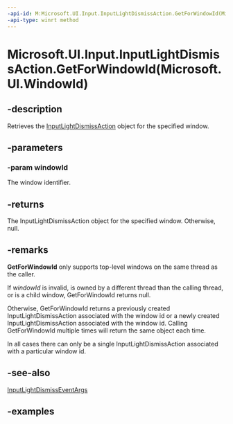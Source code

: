 ```yaml
---
-api-id: M:Microsoft.UI.Input.InputLightDismissAction.GetForWindowId(Microsoft.UI.WindowId)
-api-type: winrt method
---
```


# Microsoft.UI.Input.InputLightDismissAction.GetForWindowId(Microsoft.UI.WindowId)

<!--
public static Microsoft.UI.Input.InputLightDismissAction GetForWindowId (Microsoft.UI.WindowId windowId);
-->

## -description

Retrieves the [InputLightDismissAction](inputlightdismissaction.md) object for the specified window.

## -parameters

### -param windowId

The window identifier.

## -returns

The InputLightDismissAction object for the specified window. Otherwise, null.

## -remarks

**GetForWindowId** only supports top-level windows on the same thread as the caller.

If *windowId* is invalid, is owned by a different thread than the calling thread, or is a child window, GetForWindowId returns null.

Otherwise, GetForWindowId returns a previously created InputLightDismissAction associated with the window id or a newly created InputLightDismissAction associated with the window id. Calling GetForWindowId multiple times will return the same object each time.

In all cases there can only be a single InputLightDismissAction associated with a particular window id.

## -see-also

[InputLightDismissEventArgs](inputlightdismisseventargs.md)

## -examples
